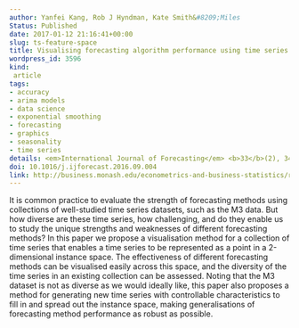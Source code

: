 ```yaml
---
author: Yanfei Kang, Rob J Hyndman, Kate Smith&#8209;Miles
Status: Published
date: 2017-01-12 21:16:41+00:00
slug: ts-feature-space
title: Visualising forecasting algorithm performance using time series instance spaces
wordpress_id: 3596
kind:
 article
tags:
- accuracy
- arima models
- data science
- exponential smoothing
- forecasting
- graphics
- seasonality
- time series
details: <em>International Journal of Forecasting</em> <b>33</b>(2), 345-358
doi: 10.1016/j.ijforecast.2016.09.004
link: http://business.monash.edu/econometrics-and-business-statistics/research/publications/ebs/wp10-16.pdf
---
```


It is common practice to evaluate the strength of forecasting methods using collections of well-studied time series datasets, such as the M3 data. But how diverse are these time series, how challenging, and do they enable us to study the unique strengths and weaknesses of different forecasting methods? In this paper we propose a visualisation method for a collection of time series that enables a time series to be represented as a point in a 2-dimensional instance space. The effectiveness of different forecasting methods can be visualised easily across this space, and the diversity of the  time series in an existing collection can be assessed. Noting that the M3 dataset is not as diverse as we would ideally like, this paper also proposes a method for generating new time series with controllable characteristics to fill in and spread out the instance space, making generalisations of forecasting method performance as robust as possible.
